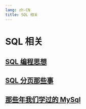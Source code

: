 ```yaml
---
lang: zh-CN
title: SQL 相关
---
```

# SQL 相关

## [SQL 编程思想](../sql/SQL编程思想.md)
## [SQL 分页那些事](../sql/SQL分页那些事.md)
## [那些年我们学过的 MySql](../sql/MySql是怎样运行的.md)

